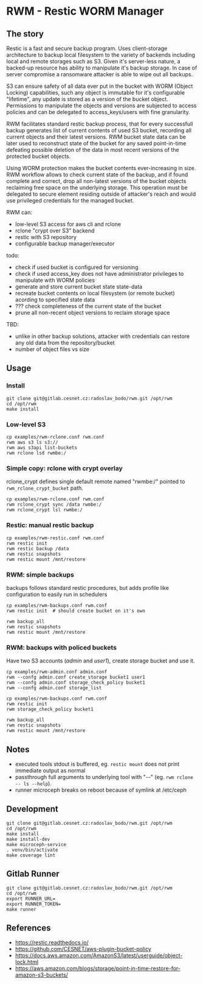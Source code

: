 # RWM - Restic WORM Manager

## The story

Restic is a fast and secure backup program. Uses client-storage architecture to backup
local filesystem to the variety of backends including local and remote storages such
as S3. Given it's server-less nature, a backed-up resource has ability to manipulate it's
backup storage. In case of server compromise a ransomware attacker is able to wipe out
all backups.

S3 can ensure safety of all data ever put in the bucket with WORM (Object Locking)
capabilities, such any object is immutable for it's configurable "lifetime", any update
is stored as a version of the bucket object. Permissions to manipulate the objects and
versions are subjected to access policies and can be delegated to access_keys/users
with fine granularity.

RWM facilitates standard restic backup process, that for every successfull backup generates
list of current contents of used S3 bucket, recording all current objects and their latest
versions. RWM bucket state data can be later used to reconstruct state of the bucket for
any saved point-in-time defeating possible deletion of the data in most recent versions of
the protected bucket objects.

Using WORM protection makes the bucket contents ever-increasing in size. RWM workflow allows to
check current state of the backup, and if found complete and correct, drop all non-latest
versions of the bucket objects reclaiming free space on the underlying storage. This operation
must be delegated to secure element residing outside of attacker's reach and would use privileged
credentials for the managed bucket.

RWM can:

* low-level S3 access for aws cli and rclone
* rclone "crypt over S3" backend
* restic with S3 repository
* configurable backup manager/executor


todo:

* check if used bucket is configured for versioning
* check if used access_key does not have administrator privileges to manipulate
  with WORM policies
* generate and store current bucket state state-data
* recreate bucket contents on local filesystem (or remote bucket) acording to specified
  state data
* ??? check completeness of the current state of the bucket
* prune all non-recent object versions to reclaim storage space


TBD:
* unlike in other backup solutions, attacker with credentials can restore any old data from the repository/bucket
* number of object files vs size


## Usage

### Install
```
git clone git@gitlab.cesnet.cz:radoslav_bodo/rwm.git /opt/rwm
cd /opt/rwm
make install
```


### Low-level S3

```
cp examples/rwm-rclone.conf rwm.conf
rwm aws s3 ls s3://
rwm aws s3api list-buckets
rwm rclone lsd rwmbe:/
```


### Simple copy: rclone with crypt overlay

rclone_crypt defines single default remote named "rwmbe:/" pointed to `rwm_rclone_crypt_bucket` path.

```
cp examples/rwm-rclone.conf rwm.conf
rwm rclone_crypt sync /data rwmbe:/
rwm rclone_crypt lsl rwmbe:/
```


### Restic: manual restic backup

```
cp examples/rwm-restic.conf rwm.conf
rwm restic init
rwm restic backup /data
rwm restic snapshots
rwm restic mount /mnt/restore
```


### RWM: simple backups

backups follows standard restic procedures, but adds profile like configuration to easily run in schedulers

```
cp examples/rwm-backups.conf rwm.conf
rwm restic init  # should create bucket on it's own

rwm backup_all
rwm restic snapshots
rwm restic mount /mnt/restore
```


### RWM: backups with policed buckets

Have two S3 accounts (*admin* and *user1*), create storage bucket and use it.

```
cp examples/rwm-admin.conf admin.conf
rwm --confg admin.conf create_storage bucket1 user1
rwm --confg admin.conf storage_check_policy bucket1
rwm --confg admin.conf storage_list

cp examples/rwm-backups.conf rwm.conf
rwm restic init
rwm storage_check_policy bucket1

rwm backup_all
rwm restic snapshots
rwm restic mount /mnt/restore
```


## Notes

* executed tools stdout is buffered, eg. `restic mount` does not print immediate output as normal
* passthrough full arguments to underlying tool with "--" (eg. `rwm rclone -- ls --help`).
* runner microceph breaks on reboot because of symlink at /etc/ceph


## Development
```
git clone git@gitlab.cesnet.cz:radoslav_bodo/rwm.git /opt/rwm
cd /opt/rwm
make install
make install-dev
make microceph-service
. venv/bin/activate
make coverage lint
```


## Gitlab Runner

```
git clone git@gitlab.cesnet.cz:radoslav_bodo/rwm.git /opt/rwm
cd /opt/rwm
export RUNNER_URL=
export RUNNER_TOKEN=
make runner
```


## References

* https://restic.readthedocs.io/
* https://github.com/CESNET/aws-plugin-bucket-policy
* https://docs.aws.amazon.com/AmazonS3/latest/userguide/object-lock.html
* https://aws.amazon.com/blogs/storage/point-in-time-restore-for-amazon-s3-buckets/
